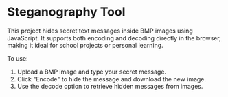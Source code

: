 # Steganography Tool

This project hides secret text messages inside BMP images using JavaScript. It supports both encoding and decoding directly in the browser, making it ideal for school projects or personal learning.

To use:
1. Upload a BMP image and type your secret message.
2. Click "Encode" to hide the message and download the new image.
3. Use the decode option to retrieve hidden messages from images.

